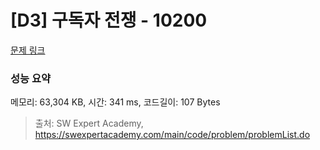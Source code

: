 # [D3] 구독자 전쟁 - 10200 

[문제 링크](https://swexpertacademy.com/main/code/problem/problemDetail.do?contestProbId=AXMCXV_qVgkDFAWv) 

### 성능 요약

메모리: 63,304 KB, 시간: 341 ms, 코드길이: 107 Bytes



> 출처: SW Expert Academy, https://swexpertacademy.com/main/code/problem/problemList.do